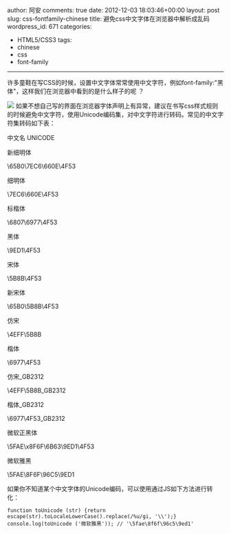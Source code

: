 author: 阿安
comments: true
date: 2012-12-03 18:03:46+00:00
layout: post
slug: css-fontfamily-chinese
title: 避免css中文字体在浏览器中解析成乱码
wordpress_id: 671
categories:
- HTML5/CSS3
tags:
- chinese
- css
- font-family
---

许多童鞋在写CSS的时候，设置中文字体常常使用中文字符，例如font-family:"黑体"，这样我们在浏览器中看到的是什么样子的呢 ？

[![](/wp-content/uploads/2012/12/111.jpg)](/wp-content/uploads/2012/12/111.jpg)
如果不想自己写的界面在浏览器字体声明上有异常，建议在书写css样式规则的时候避免中文字符，使用Unicode编码集，对中文字符进行转码。常见的中文字符集转码如下表：







中文名
UNICODE







新细明体


\65B0\7EC6\660E\4F53






细明体


\7EC6\660E\4F53






标楷体


\6807\6977\4F53






黑体


\9ED1\4F53






宋体


\5B8B\4F53






新宋体


\65B0\5B8B\4F53






仿宋


\4EFF\5B8B






楷体


\6977\4F53






仿宋_GB2312


\4EFF\5B8B_GB2312






楷体_GB2312


\6977\4F53_GB2312






微软正黑体


\5FAE\x8F6F\6B63\9ED1\4F53






微软雅黑


\5FAE\8F6F\96C5\9ED1





如果你不知道某个中文字体的Unicode编码，可以使用通过JS如下方法进行转化：

    
    
    function toUnicode (str) {return escape(str).toLocaleLowerCase().replace(/%u/gi, '\\');}
    console.log(toUnicode ('微软雅黑')); // '\5fae\8f6f\96c5\9ed1'
    
